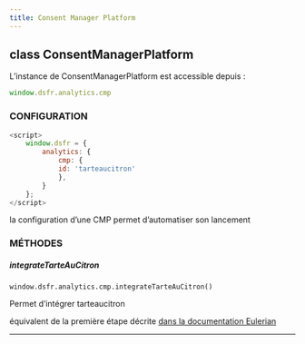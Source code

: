 ```yaml
---
title: Consent Manager Platform
---
```


## class ConsentManagerPlatform

L’instance de ConsentManagerPlatform est accessible depuis :

```javascript
window.dsfr.analytics.cmp
```

### CONFIGURATION

```javascript
<script>
    window.dsfr = {
        analytics: {
            cmp: {
            id: 'tarteaucitron'
            },
        }
    };
</script>
```

la configuration d’une CMP permet d’automatiser son lancement

### MÉTHODES

##### integrateTarteAuCitron

`window.dsfr.analytics.cmp.integrateTarteAuCitron()`

Permet d’intégrer tarteaucitron

équivalent de la première étape décrite [dans la documentation Eulerian](https://eulerian.wiki/doku.php?id=fr:quickonboarding:installation:cmp#tarteaucitron)

* * *


